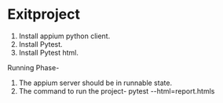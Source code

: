 # Exitproject
1) Install appium python client. 
2) Install Pytest. 
3) Install Pytest html.


Running Phase-
1) The appium server should be in runnable state. 
2) The command to run the project- pytest --html=report.htmls 
 
